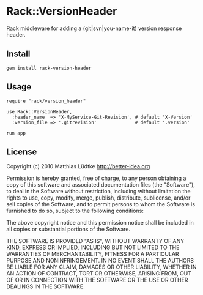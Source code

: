 ﻿# Rack::VersionHeader

Rack middleware for adding a (git|svn|you-name-it) version response header.

## Install

    gem install rack-version-header


## Usage

    require "rack/version_header"

    use Rack::VersionHeader,
      :header_name  => 'X-MyService-Git-Revision', # default 'X-Version'
      :version_file => '.gitrevision'              # default '.version'

    run app


## License

Copyright (c) 2010 Matthias Lüdtke <http://better-idea.org>

Permission is hereby granted, free of charge, to any person obtaining a copy
of this software and associated documentation files (the "Software"), to
deal in the Software without restriction, including without limitation the
rights to use, copy, modify, merge, publish, distribute, sublicense, and/or
sell copies of the Software, and to permit persons to whom the Software is
furnished to do so, subject to the following conditions:

The above copyright notice and this permission notice shall be included in
all copies or substantial portions of the Software.

THE SOFTWARE IS PROVIDED "AS IS", WITHOUT WARRANTY OF ANY KIND, EXPRESS OR
IMPLIED, INCLUDING BUT NOT LIMITED TO THE WARRANTIES OF MERCHANTABILITY,
FITNESS FOR A PARTICULAR PURPOSE AND NONINFRINGEMENT. IN NO EVENT SHALL
THE AUTHORS BE LIABLE FOR ANY CLAIM, DAMAGES OR OTHER LIABILITY, WHETHER
IN AN ACTION OF CONTRACT, TORT OR OTHERWISE, ARISING FROM, OUT OF OR IN
CONNECTION WITH THE SOFTWARE OR THE USE OR OTHER DEALINGS IN THE SOFTWARE.
